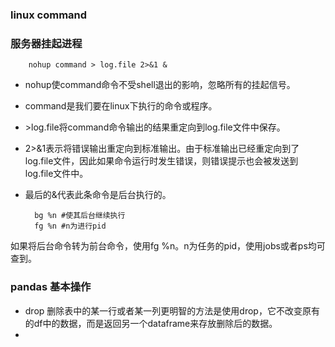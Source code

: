 ### linux command

### 服务器挂起进程
        nohup command > log.file 2>&1 &
- nohup使command命令不受shell退出的影响，忽略所有的挂起信号。
- command是我们要在linux下执行的命令或程序。
- \>log.file将command命令输出的结果重定向到log.file文件中保存。
- 2>&1表示将错误输出重定向到标准输出。由于标准输出已经重定向到了log.file文件，因此如果命令运行时发生错误，则错误提示也会被发送到log.file文件中。

- 最后的&代表此条命令是后台执行的。
  
        bg %n #使其后台继续执行
        fg %n #n为进行pid
如果将后台命令转为前台命令，使用fg %n。n为任务的pid，使用jobs或者ps均可查到。


### pandas 基本操作

- drop
删除表中的某一行或者某一列更明智的方法是使用drop，它不改变原有的df中的数据，而是返回另一个dataframe来存放删除后的数据。
- 